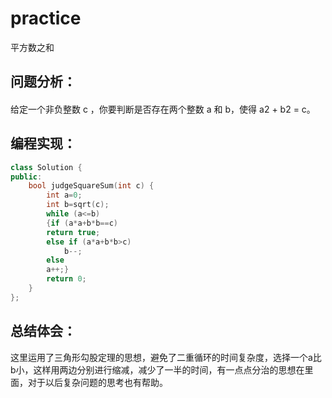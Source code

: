 # practice
平方数之和
## 问题分析：
#### 
给定一个非负整数 c ，你要判断是否存在两个整数 a 和 b，使得 a2 + b2 = c。
## 编程实现：
```C++
class Solution {
public:
    bool judgeSquareSum(int c) {
        int a=0;
        int b=sqrt(c);
        while (a<=b)
        {if (a*a+b*b==c)
        return true;
        else if (a*a+b*b>c)
            b--;
        else
        a++;}
        return 0;
    }
};
```
## 总结体会：
这里运用了三角形勾股定理的思想，避免了二重循环的时间复杂度，选择一个a比b小，这样用两边分别进行缩减，减少了一半的时间，有一点点分治的思想在里面，对于以后复杂问题的思考也有帮助。
